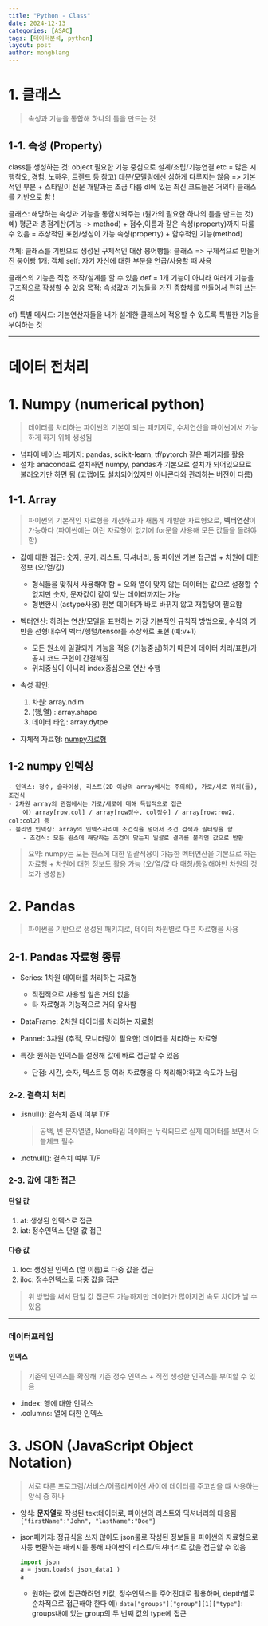 ```yaml
---
title: "Python - Class"
date: 2024-12-13
categories: [ASAC]
tags: [데이터분석, python]
layout: post
author: mongblang
---
```


# **1. 클래스**
> 속성과 기능을 통합해 하나의 틀을 만드는 것

## 1-1. 속성 (Property)

class를 생성하는 것: object 
필요한 기능 중심으로 설계/조립/기능연결 etc  = 많은 시행착오, 경험, 노하우, 트렌드 등
참고) 데분/모델링에선 심하게 다루지는 않음
       => 기본적인 부분 + 스타일이 전문 개발과는 조금 다름 
dl에 있는 최신 코드들은 거의다 클래스를 기반으로 함 ! 

클래스: 해당하는 속성과 기능을 통합시켜주는 (뭔가의 필요한 하나의 틀을 만드는 것)
     예) 평균과 총점계산(기능 -> method) + 점수,이름과 같은 속성(property)까지 다룰 수 있음 = 추상적인 표현/생성이 가능
속성(property) + 함수적인 기능(method)

객체: 클래스를 기반으로 생성된 구체적인 대상 
      붕어빵틀: 클래스 => 구체적으로 만들어진 붕어빵 1개: 객체
self: 자기 자신에 대한 부분을 언급/사용할 때 사용

클래스의 기능은 직접 조작/설계를 할 수 있음 def = 1개 기능이 아니라 여러개 기능을 구조적으로 작성할 수 있음
목적: 속성값과 기능들을 가진 종합체를 만들어서 편히 쓰는 것 

cf) 특별 메서드: 기본연산자들을 내가 설계한 클래스에 적용할 수 있도록 특별한 기능을 부여하는 것

---

# 데이터 전처리

# **1. Numpy (numerical python)**
> 데이터를 처리하는 파이썬의 기본이 되는 패키지로, 수치연산을 파이썬에서 가능하게 하기 위해 생성됨   

- 넘파이 베이스 패키지: pandas, scikit-learn, tf/pytorch 같은 패키지를 활용
- 설치: anaconda로 설치하면 numpy, pandas가 기본으로 설치가 되어있으므로 불러오기만 하면 됨 (코랩에도 설치되어있지만 아나콘다와 관리하는 버전이 다름)


## **1-1. Array**
> 파이썬의 기본적인 자료형을 개선하고자 새롭게 개발한 자료형으로, **벡터연산**이 가능하다 (파이썬에는 이런 자료형이 없기에 for문을 사용해 모든 값들을 돌려야 함)

- 값에 대한 접근: 숫자, 문자, 리스트, 딕셔너리, 등 파이썬 기본 접근법 + 차원에 대한 정보 (오/열/값)
    - 형식들을 맞춰서 사용해야 함 = 오와 열이 맞지 않는 데이터는 값으로 설정할 수 없지만 숫자, 문자값이 같이 있는 데이터까지는 가능
    - 형변환시 (astype사용) 원본 데이터가 바로 바뀌지 않고 재할당이 필요함 

- 벡터연산: 하려는 연산/모델을 표현하는 가장 기본적인 규칙적 방법으로, 수식의 기반을 선형대수의 벡터/행렬/tensor를 추상화로 표현 (예:v+1)
    + 모든 원소에 일괄되게 기능을 적용 (기능중심)하기 때문에 데이터 처리/표현/가공시 코드 구현이 간결해짐 
    - 위치중심이 아니라 index중심으로 연산 수행

- 속성 확인:
    1. 차원: array.ndim
    2. (행,열) : array.shape
    3. 데이터 타입: array.dytpe

- 자체적 자료형: [numpy자료형](https://numpy.org/doc/stable/reference/arrays.dtypes.html)

## **1-2 numpy 인덱싱**
    - 인덱스: 정수, 슬라이싱, 리스트(2D 이상의 array에서는 주의의), 가로/세로 위치(들), 조건식
    - 2차원 array의 관점에서는 가로/세로에 대해 독립적으로 접근
        예) array[row,col] / array[row정수, col정수] / array[row:row2, col:col2] 등 
    - 불리언 인덱싱: array의 인덱스자리에 조건식을 넣어서 조건 검색과 필터링을 함
        - 조건식: 모든 원소에 해당하는 조건이 맞는지 일괄로 결과를 불리언 값으로 반환

>요약: numpy는 모든 원소에 대한 일괄적용이 가능한 벡터연산을 기본으로 하는 자료형 + 차원에 대한 정보도 활용 가능 (오/열/값 다 매칭/통일해야만 차원의 정보가 생성됨)

# 2. Pandas
> 파이썬을 기반으로 생성된 패키지로, 데이터 차원별로 다른 자료형을 사용 

## 2-1. Pandas 자료형 종류
- Series: 1차원 데이터를 처리하는 자료형
    - 직접적으로 사용할 일은 거의 없음
    - 타 자료형과 기능적으로 거의 유사함
- DataFrame: 2차원 데이터를 처리하는 자료형
- Pannel: 3차원 (추적, 모니터링이 필요한) 데이터를 처리하는 자료형

- 특징: 원하는 인덱스를 설정해 값에 바로 접근할 수 있음
    - 단점: 시간, 숫자, 텍스트 등 여러 자료형을 다 처리해야하고 속도가 느림 

### 2-2. 결측치 처리
- .isnull(): 결측치 존재 여부 T/F
    > 공백, 빈 문자열열, None타입 데이터는 누락되므로 실제 데이터를 보면서 더블체크 필수   

- .notnull(): 결측치 여부 T/F

### 2-3. 값에 대한 접근  

#### 단일 값 
1. at: 생성된 인덱스로 접근
2. iat: 정수인덱스 단일 값 접근

#### 다중 값
1. loc: 생성된 인덱스 (열 이름)로 다중 값을 접근
2. iloc: 정수인덱스로 다중 값을 접근

> 위 방법을 써서 단일 값 접근도 가능하지만 데이터가 많아지면 속도 차이가 날 수 있음  

---

### 데이터프레임 

#### 인덱스
> 기존의 인덱스를 확장해 기존 정수 인덱스 + 직접 생성한 인덱스를 부여할 수 있음 

- .index: 행에 대한 인덱스
- .columns: 열에 대한 인덱스

# 3. JSON (JavaScript Object Notation)
> 서로 다른 프로그램/서비스/어플리케이션 사이에 데이터를 주고받을 떄 사용하는 양식 중 하나   

- 양식: **문자열**로 작성된 text데이터로, 파이썬의 리스트와 딕셔너리와 대응됨
    `{"firstName":"John", "lastName":"Doe"}`

- json패키지: 정규식을 쓰지 않아도 json룰로 작성된 정보들을 파이썬의 자료형으로 자동 변환하는 패키지를 통해 파이썬의 리스트/딕셔너리로 값을 접근할 수 있음

    ```python
    import json
    a = json.loads( json_data1 )
    a
    ```
    - 원하는 값에 접근하려면 키값, 정수인덱스를 주어진대로 활용하며, depth별로 순차적으로 접근해야 한다 
        예) `data["groups"]["group"][1]["type"]`: groups내에 있는 group의 두 번째 값의 type에 접근